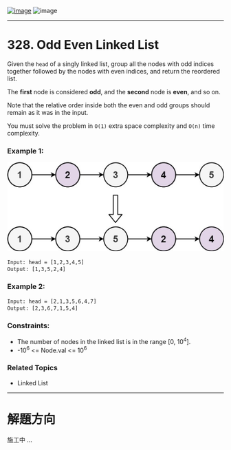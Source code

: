 [![image](https://img.shields.io/badge/Leetcode-Link-blue?logo=leetcode)](https://leetcode.com/problems/odd-even-linked-list/)
![image](https://img.shields.io/badge/Difficulty-Medium-yellow)

---

# 328. Odd Even Linked List

Given the `head` of a singly linked list, group all the nodes with odd indices together followed by the nodes with even indices, and return the reordered list.

The **first** node is considered **odd**, and the **second** node is **even**, and so on.

Note that the relative order inside both the even and odd groups should remain as it was in the input.

You must solve the problem in `O(1)` extra space complexity and `O(n)` time complexity.

### Example 1:

![image](./image/oddeven-linked-list.jpeg)

```
Input: head = [1,2,3,4,5]
Output: [1,3,5,2,4]
```

### Example 2:

```
Input: head = [2,1,3,5,6,4,7]
Output: [2,3,6,7,1,5,4]
```

### Constraints:

- The number of nodes in the linked list is in the range [0, $10^4$].
- -$10^6$ <= Node.val <= $10^6$

### Related Topics

- Linked List
  
---

# 解題方向

施工中 ...